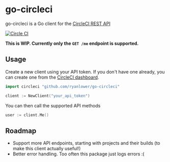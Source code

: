 # go-circleci

go-circleci is a Go client for the [CircleCI REST API](https://circleci.com/docs/api)

[![Circle CI](https://circleci.com/gh/ryanlower/go-circleci.svg?style=svg&circle-token=ea68f54409368a07d8168c06cf8e7ee583488ced)](https://circleci.com/gh/ryanlower/go-circleci)

**This is WIP. Currently only the `GET /me` endpoint is supported.**

## Usage

Create a new client using your API token. If you don't have one already, you can create one from the [CircleCI dashboard](https://circleci.com/account/api).

```go
import circleci "github.com/ryanlower/go-circleci"

client := NewClient("your_api_token")
```

You can then call the supported API methods

```go
user := client.Me()
```

## Roadmap
* Support more API endpoints, starting with projects and their builds (to make this client actually useful!)
* Better error handling. Too often this package just logs errors :(
